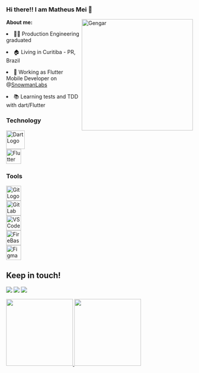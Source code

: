 ### Hi there!! I am Matheus Mei 👋

<img src="https://media2.giphy.com/media/v1.Y2lkPTc5MGI3NjExZWQ3NmEyYWY0NjU4YzIwYmY3NjRhMTgxOTliOWY2YjJjZGZlNmU0OCZjdD1z/YRDuN32tiOevbMTNMK/giphy.gif" min-width="400px" max-width="400px" width="300px" align="right" alt="Gengar">


**About me:**

<p align="left">
<li>👨‍🎓 Production Engineering graduated</li>
</p>

<p align="left">
<li>🏠 Living in Curitiba - PR, Brazil</li>
</p>

<p align="left">
<li>🚀 Working as Flutter Mobile Developer on @<a href ="https://www.linkedin.com/company/snowman-labs/mycompany/)">SnowmanLabs</a></li>
</p>

<p align="left">
<li>📚 Learning tests and TDD with dart/Flutter</li>
</p>


### Technology

<div>
  
<img src="https://cdn.jsdelivr.net/gh/devicons/devicon/icons/dart/dart-plain-wordmark.svg" alt="Dart Logo" height="50" width="50" style="display:flex; gap: 40;"/> 
<img src="https://cdn.jsdelivr.net/gh/devicons/devicon/icons/flutter/flutter-original.svg" alt="Flutter Logo" height="40" width="40" style="display:flex; gap: 40;"/>
          
</div>

### Tools

<div>
          

<img src="https://cdn.jsdelivr.net/gh/devicons/devicon/icons/git/git-plain-wordmark.svg" alt="Git Logo" height="40" width="40" style="display:inline-block;"/>
<img src="https://cdn.jsdelivr.net/gh/devicons/devicon/icons/gitlab/gitlab-original-wordmark.svg" alt="GitLab Logo" height="40" width="40" style="display:flex;gap: 40px;"/>
<img src="https://cdn.jsdelivr.net/gh/devicons/devicon/icons/vscode/vscode-original.svg" alt="VSCode Logo" height="40" width="40" style="display:flex; gap: 40px;"/>
<img src="https://cdn.jsdelivr.net/gh/devicons/devicon/icons/firebase/firebase-plain-wordmark.svg" alt="FireBase Logo" height="40" width="40" style="display:flex; gap: 40px;"/>
<img src="https://cdn.jsdelivr.net/gh/devicons/devicon/icons/figma/figma-original.svg" alt="Figma Logo" height="40" width="40" style="display:flex; gap: 40px;"/>
          
</div>        

## Keep in touch!


<div>

<a href="https://instagram.com/matheusmei/?hl=pt" target="_blank"><img src="https://img.shields.io/badge/-Instagram-%23E4405F?style=for-the-badge&logo=instagram&logoColor=white" target="_blank"></a>
<a href = "mailto:matheus.cmei@gmail.com"><img src="https://img.shields.io/badge/Gmail-D14836?style=for-the-badge&logo=gmail&logoColor=white" target="_blank"></a>
<a href="https://www.linkedin.com/in/matheus-mei-27221710a/" target="_blank"><img src="https://img.shields.io/badge/-LinkedIn-%230077B5?style=for-the-badge&logo=linkedin&logoColor=white" target="_blank"></a>   
</div>


<div>
<a href="https://github.com/matheusmei">
<img height="180em" src="https://github-readme-stats.vercel.app/api/top-langs/?username=matheusmei&layout=compact&langs_count=7&theme=dracula"/>
<img height="180em" src="https://github-readme-stats.vercel.app/api?username=matheusmei&show_icons=true&theme=dracula&include_all_commits=true&count_private=true"/>
</div>
          

          
          
          
      
          
